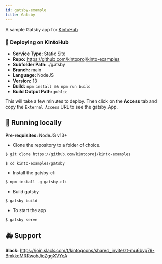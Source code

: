 ```yaml
---
id: gatsby-example
title: Gatsby
---
```


A sample Gatsby app for [KintoHub](https://kintohub.com)

### :rocket: Deploying on KintoHub

- **Service Type:** Static Site
- **Repo:** https://github.com/kintoproj/kinto-examples
- **Subfolder Path:** ./gatsby
- **Branch:** main
- **Language:** NodeJS
- **Version:** 13
- **Build:** `npm install && npm run build`
- **Build Output Path:** `public`

This will take a few minutes to deploy. Then click on the **Access** tab and copy the `External Access` URL to see the gatsby App.

## :hammer: Running locally

**Pre-requisites:** NodeJS v13+

- Clone the repository to a folder of choice.

```
$ git clone https://github.com/kintoproj/kinto-examples

$ cd kinto-examples/gatsby
```

- Install the gatsby-cli

```
$ npm install -g gatsby-cli
```

- Build gatsby

```
$ gatsby build
```

- To start the app

```
$ gatsby serve
```

## :ambulance: Support

**Slack:** https://join.slack.com/t/kintogoons/shared_invite/zt-mu6bvg79-BmkkdMRRwohJioZggXVYeA
